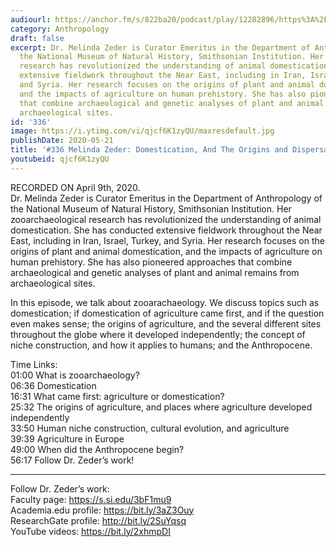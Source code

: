 ```yaml
---
audiourl: https://anchor.fm/s/822ba20/podcast/play/12282896/https%3A%2F%2Fd3ctxlq1ktw2nl.cloudfront.net%2Fproduction%2F2020-3-11%2F63583265-44100-2-7fbe12b608484.m4a
category: Anthropology
draft: false
excerpt: Dr. Melinda Zeder is Curator Emeritus in the Department of Anthropology of
  the National Museum of Natural History, Smithsonian Institution. Her zooarchaeological
  research has revolutionized the understanding of animal domestication. She has conducted
  extensive fieldwork throughout the Near East, including in Iran, Israel, Turkey,
  and Syria. Her research focuses on the origins of plant and animal domestication,
  and the impacts of agriculture on human prehistory. She has also pioneered approaches
  that combine archaeological and genetic analyses of plant and animal remains from
  archaeological sites.
id: '336'
image: https://i.ytimg.com/vi/qjcf6K1zyQU/maxresdefault.jpg
publishDate: 2020-05-21
title: '#336 Melinda Zeder: Domestication, And The Origins and Dispersal of Agriculture'
youtubeid: qjcf6K1zyQU
---
```

<div class="timelinks">

RECORDED ON April 9th, 2020.  
Dr. Melinda Zeder is Curator Emeritus in the Department of Anthropology of the National Museum of Natural History, Smithsonian Institution. Her zooarchaeological research has revolutionized the understanding of animal domestication. She has conducted extensive fieldwork throughout the Near East, including in Iran, Israel, Turkey, and Syria. Her research focuses on the origins of plant and animal domestication, and the impacts of agriculture on human prehistory. She has also pioneered approaches that combine archaeological and genetic analyses of plant and animal remains from archaeological sites.

In this episode, we talk about zooarachaeology. We discuss topics such as domestication; if domestication of agriculture came first, and if the question even makes sense; the origins of agriculture, and the several different sites throughout the globe where it developed independently; the concept of niche construction, and how it applies to humans; and the Anthropocene. 

Time Links:  
<time>01:00</time> What is zooarchaeology?  
<time>06:36</time> Domestication  
<time>16:31</time> What came first: agriculture or domestication?  
<time>25:32</time> The origins of agriculture, and places where agriculture developed independently  
<time>33:50</time> Human niche construction, cultural evolution, and agriculture  
<time>39:39</time> Agriculture in Europe  
<time>49:00</time> When did the Anthropocene begin?  
<time>56:17</time> Follow Dr. Zeder’s work!

---

Follow Dr. Zeder’s work:  
Faculty page: https://s.si.edu/3bF1mu9  
Academia.edu profile: https://bit.ly/3aZ3Ouy  
ResearchGate profile: http://bit.ly/2SuYqsq  
YouTube videos: https://bit.ly/2xhmpDI
</div>

